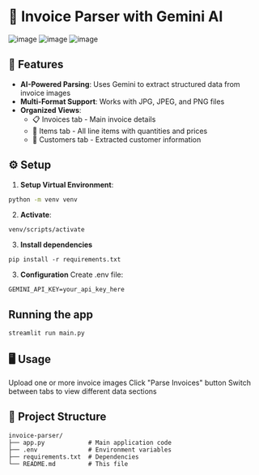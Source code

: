 # 📄 Invoice Parser with Gemini AI

![image](https://github.com/user-attachments/assets/93e004ed-ecc2-41be-9b32-7be33e7b76af)
![image](https://github.com/user-attachments/assets/9564d3bd-e716-485a-b3b2-d51a63561518)
![image](https://github.com/user-attachments/assets/38cbdd34-1db2-435b-8cbd-7ba4addecec9)

## 🚀 Features
- **AI-Powered Parsing**: Uses Gemini to extract structured data from invoice images
- **Multi-Format Support**: Works with JPG, JPEG, and PNG files
- **Organized Views**:
  - 📋 Invoices tab - Main invoice details
  - 🛒 Items tab - All line items with quantities and prices
  - 👤 Customers tab - Extracted customer information

## ⚙️ Setup
1. **Setup Virtual Environment**:
```bash
python -m venv venv
```

2. **Activate**:
```
venv/scripts/activate
```

3. **Install dependencies**
```
pip install -r requirements.txt
```

3. **Configuration**
Create .env file:
```
GEMINI_API_KEY=your_api_key_here
```

## Running the app
```
streamlit run main.py
```

## 🖥️ Usage
Upload one or more invoice images
Click "Parse Invoices" button
Switch between tabs to view different data sections

## 📁 Project Structure
```
invoice-parser/
├── app.py            # Main application code
├── .env              # Environment variables
├── requirements.txt  # Dependencies
└── README.md         # This file
```
